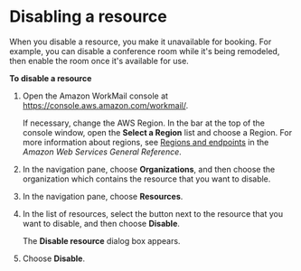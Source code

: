 # Disabling a resource<a name="disable-resource"></a>

When you disable a resource, you make it unavailable for booking\. For example, you can disable a conference room while it's being remodeled, then enable the room once it's available for use\.

**To disable a resource**

1. Open the Amazon WorkMail console at [https://console\.aws\.amazon\.com/workmail/](https://console.aws.amazon.com/workmail/)\.

   If necessary, change the AWS Region\. In the bar at the top of the console window, open the **Select a Region** list and choose a Region\. For more information about regions, see [Regions and endpoints](http://docs.aws.amazon.com/general/latest/gr/index.html?rande.html) in the *Amazon Web Services General Reference*\.

1. In the navigation pane, choose **Organizations**, and then choose the organization which contains the resource that you want to disable\.

1. In the navigation pane, choose **Resources**\.

1. In the list of resources, select the button next to the resource that you want to disable, and then choose **Disable**\.

   The **Disable resource** dialog box appears\.

1. Choose **Disable**\.